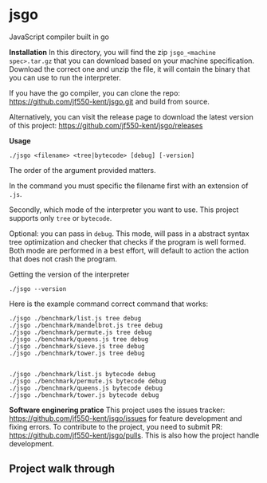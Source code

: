 # jsgo
JavaScript compiler built in go

**Installation**
In this directory, you will find the zip `jsgo_<machine spec>.tar.gz` that you can download based on your machine specification. Download the correct one and unzip the file, it will contain the binary that you can use to run the interpreter.

If you have the go compiler, you can clone the repo: https://github.com/jf550-kent/jsgo.git and build from source. 

Alternatively, you can visit the release page to download the latest version of this project: https://github.com/jf550-kent/jsgo/releases

**Usage**
```
./jsgo <filename> <tree|bytecode> [debug] [-version]
```
The order of the argument provided matters.

In the command you must specific the filename first with an extension of `.js`. 

Secondly, which mode of the interpreter you want to use. This project supports only `tree` or `bytecode`. 

Optional: you can pass in `debug`. This mode, will pass in a abstract syntax tree optimization and checker that checks if the program is well formed. Both mode are performed in a best effort, will default to action the action that does not crash the program.

Getting the version of the interpreter
```
./jsgo --version
```

Here is the example command correct command that works:
```
./jsgo ./benchmark/list.js tree debug
./jsgo ./benchmark/mandelbrot.js tree debug
./jsgo ./benchmark/permute.js tree debug
./jsgo ./benchmark/queens.js tree debug
./jsgo ./benchmark/sieve.js tree debug
./jsgo ./benchmark/tower.js tree debug


./jsgo ./benchmark/list.js bytecode debug
./jsgo ./benchmark/permute.js bytecode debug
./jsgo ./benchmark/queens.js bytecode debug
./jsgo ./benchmark/tower.js bytecode debug
```

**Software enginering pratice**
This project uses the issues tracker: https://github.com/jf550-kent/jsgo/issues for feature development and fixing errors.
To contribute to the project, you need to submit PR: https://github.com/jf550-kent/jsgo/pulls. This is also how the project handle development.

**Project walk through**
-